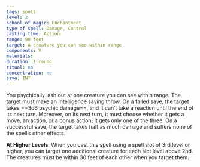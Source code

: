 ```yaml
---
tags: spell
level: 2
school of magic: Enchantment
type of spell: Damage, Control
casting time: Action
range: 90 feet
target: A creature you can see within range
components: V
materials: 
duration: 1 round
ritual: no
concentration: no 
save: INT
---
```


You psychically lash out at one creature you can see within range. The target must make an Intelligence saving throw. On a failed save, the target takes ==3d6 psychic damage==, and it can’t take a reaction until the end of its next turn. Moreover, on its next turn, it must choose whether it gets a move, an action, or a bonus action; it gets only one of the three. On a successful save, the target takes half as much damage and suffers none of the spell’s other effects.

**At Higher Levels**. When you cast this spell using a spell slot of 3rd level or higher, you can target one additional creature for each slot level above 2nd. The creatures must be within 30 feet of each other when you target them.
